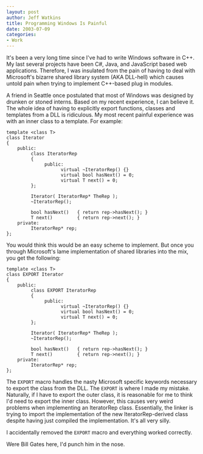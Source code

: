 ```yaml
--- 
layout: post
author: Jeff Watkins
title: Programming Windows Is Painful
date: 2003-07-09
categories: 
- Work
---
```


It's been a very long time since I've had to write Windows software in C++. My last several projects have been C#, Java, and JavaScript based web applications. Therefore, I was insulated from the pain of having to deal with Microsoft's bizarre shared library system (AKA DLL-hell) which causes untold pain when trying to implement C++-based plug in modules.

A friend in Seattle once postulated that most of Windows was designed by drunken or stoned interns. Based on my recent experience, I can believe it. The whole idea of having to explicitly export functions, classes and templates from a DLL is ridiculous. My most recent painful experience was with an inner class to a template. For example:

    template <class T>
    class Iterator
    {
        public:
             class IteratorRep
             {
                  public:
                        virtual ~IteratorRep() {}
                        virtual bool hasNext() = 0;
                        virtual T next() = 0;
             };

             Iterator( IteratorRep* TheRep );
             ~IteratorRep();

             bool hasNext()   { return rep->hasNext(); }
             T next()         { return rep->next(); }
        private:
             IteratorRep* rep;
    };

You would think this would be an easy scheme to implement. But once you through Microsoft's lame implementation of shared libraries into the mix, you get the following:

    template <class T>
    class EXPORT Iterator
    {
        public:
             class EXPORT IteratorRep
             {
                  public:
                        virtual ~IteratorRep() {}
                        virtual bool hasNext() = 0;
                        virtual T next() = 0;
             };

             Iterator( IteratorRep* TheRep );
             ~IteratorRep();

             bool hasNext()   { return rep->hasNext(); }
             T next()         { return rep->next(); }
        private:
             IteratorRep* rep;
    };

The <code>EXPORT</code> macro handles the nasty Microsoft specific keywords necessary to export the class from the DLL. The <code>EXPORT</code> is where I made my mistake. Naturally, if I have to export the outer class, it is reasonable for me to think I'd need to export the inner class. However, this causes very weird problems when implementing an IteratorRep class. Essentially, the linker is trying to import the implementation of the new IteratorRep-derived class despite having just compiled the implementation. It's all very silly.

I accidentally removed the <code>EXPORT</code> macro and everything worked correctly.

Were Bill Gates here, I'd punch him in the nose.